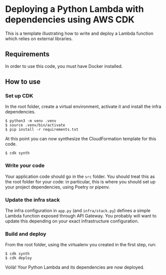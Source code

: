 # Deploying a Python Lambda with dependencies using AWS CDK

This is a template illustrating how to write and deploy a Lambda function which relies on external libraries.

## Requirements

In order to use this code, you must have Docker installed.

## How to use

### Set up CDK

In the root folder, create a virtual environment, activate it and install the infra dependencies.

```
$ python3 -m venv .venv
$ source .venv/bin/activate
$ pip install -r requirements.txt
```

At this point you can now synthesize the CloudFormation template for this code.

```
$ cdk synth
```

### Write your code

Your application code should go in the `src` folder. You should treat this as the root folder for your code: in particular, this is where you should set up your project dependencies, using Poetry or pipenv.

### Update the infra stack

The infra configuration in `app.py` (and `infra/stack.py`) defines a simple Lambda function exposed through API Gateway. You probably will want to update this depending on your exact infrastructure configuration.

### Build and deploy

From the root folder, using the virtualenv you created in the first step, run:

```
$ cdk synth
$ cdk deploy
```

Voilà! Your Python Lambda and its dependencies are now deployed.
